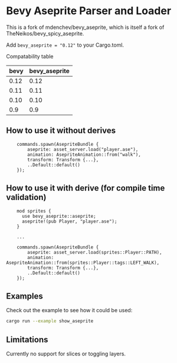 # Bevy Aseprite Parser and Loader

This is a fork of mdenchev/bevy_aseprite, which is itself a fork of TheNeikos/bevy_spicy_aseprite.

Add `bevy_aseprite = "0.12"` to your Cargo.toml.

Compatability table

| bevy | bevy_aseprite |
| ---- | ------------- |
| 0.12 | 0.12          |
| 0.11 | 0.11          |
| 0.10 | 0.10          |
| 0.9  | 0.9           |


## How to use it without derives

```rust,ignore
    commands.spawn(AsepriteBundle {
        aseprite: asset_server.load("player.ase"),
        animation: AsepriteAnimation::from("walk"),
        transform: Transform {...},
        ..Default::default()
    });
```


## How to use it with derive (for compile time validation)

```rust,ignore
    mod sprites {
      use bevy_aseprite::aseprite;
      aseprite!(pub Player, "player.ase");
    }

    ...

    commands.spawn(AsepriteBundle {
        aseprite: asset_server.load(sprites::Player::PATH),
        animation: AsepriteAnimation::from(sprites::Player::tags::LEFT_WALK),
        transform: Transform {...},
        ..Default::default()
    });
```

## Examples

Check out the example to see how it could be used:

```bash
cargo run --example show_aseprite
```

## Limitations

Currently no support for slices or toggling layers.
